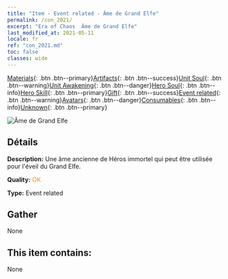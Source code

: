 ```yaml
---
title: "Item - Event related - Âme de Grand Elfe"
permalink: /con_2021/
excerpt: "Era of Chaos  Âme de Grand Elfe"
last_modified_at: 2021-05-11
locale: fr
ref: "con_2021.md"
toc: false
classes: wide
---
```

 [Materials](/ItemsFR/){: .btn .btn--primary}[Artifacts](/ItemsFR/Artifacts/){: .btn .btn--success}[Unit Soul](/ItemsFR/UnitSoul/){: .btn .btn--warning}[Unit Awakening](/ItemsFR/UnitAwakening/){: .btn .btn--danger}[Hero Soul](/ItemsFR/HeroSoul/){: .btn .btn--info}[Hero Skill](/ItemsFR/HeroSkill/){: .btn .btn--primary}[Gift](/ItemsFR/Gift/){: .btn .btn--success}[Event related](/ItemsFR/Events/){: .btn .btn--warning}[Avatars](/ItemsFR/Avatars/){: .btn .btn--danger}[Consumables](/ItemsFR/Consumables/){: .btn .btn--info}[Unknown](/ItemsFR/Unknown/){: .btn .btn--primary}

 ![Âme de Grand Elfe](/images/t/juexing_203.png)

## Détails
 **Description:** Une âme ancienne de Héros immortel qui peut être utilisée pour l'éveil du Grand Elfe.

 **Quality:** <span style="color: #FF8C00">OK</span>

 **Type:** Event related

## Gather

  None

## This item contains:

  None

